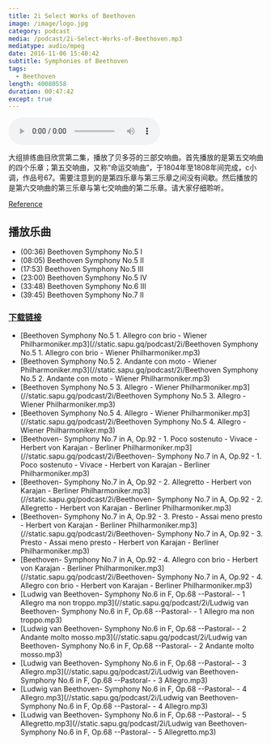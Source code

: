 ```yaml
---
title: 2i Select Works of Beethoven
image: /image/logo.jpg
category: podcast
media: /podcast/2i-Select-Works-of-Beethoven.mp3
mediatype: audio/mpeg
date: 2016-11-06 15:40:42
subtitle: Symphonies of Beethoven
tags:
  - Beethoven
length: 40080558
duration: 00:47:42
except: true
---
```

<audio src="//static.sapu.gq/podcast/2i-Select-Works-of-Beethoven.mp3" controls preload="metadata"></audio>

大组排练曲目欣赏第二集，播放了贝多芬的三部交响曲。首先播放的是第五交响曲的四个乐章；第五交响曲，又称“命运交响曲”，于1804年至1808年间完成，c小调，作品号67。需要注意到的是第四乐章与第三乐章之间没有间歇。然后播放的是第六交响曲的第三乐章与第七交响曲的第二乐章。请大家仔细聆听。

[Reference](https://zh.wikipedia.org/wiki/%E8%B7%AF%E5%BE%B7%E7%BB%B4%E5%B8%8C%C2%B7%E8%8C%83%C2%B7%E8%B4%9D%E5%A4%9A%E8%8A%AC)
<!--more-->

## 播放乐曲
- (00:36) Beethoven Symphony No.5 I
- (08:05) Beethoven Symphony No.5 II
- (17:53) Beethoven Symphony No.5 III
- (23:00) Beethoven Symphony No.5 IV
- (33:48) Beethoven Symphony No.6 III
- (39:45) Beethoven Symphony No.7 II

### [下载链接](//static.sapu.gq/podcast/2i-Select-Works-of-Beethoven.mp3)
- [Beethoven Symphony No.5 1. Allegro con brio - Wiener Philharmoniker.mp3](//static.sapu.gq/podcast/2i/Beethoven Symphony No.5 1. Allegro con brio - Wiener Philharmoniker.mp3)
- [Beethoven Symphony No.5 2. Andante con moto - Wiener Philharmoniker.mp3](//static.sapu.gq/podcast/2i/Beethoven Symphony No.5 2. Andante con moto - Wiener Philharmoniker.mp3)
- [Beethoven Symphony No.5 3. Allegro - Wiener Philharmoniker.mp3](//static.sapu.gq/podcast/2i/Beethoven Symphony No.5 3. Allegro - Wiener Philharmoniker.mp3)
- [Beethoven Symphony No.5 4. Allegro - Wiener Philharmoniker.mp3](//static.sapu.gq/podcast/2i/Beethoven Symphony No.5 4. Allegro - Wiener Philharmoniker.mp3)
- [Beethoven- Symphony No.7 in A, Op.92 - 1. Poco sostenuto - Vivace - Herbert von Karajan - Berliner Philharmoniker.mp3](//static.sapu.gq/podcast/2i/Beethoven- Symphony No.7 in A, Op.92 - 1. Poco sostenuto - Vivace - Herbert von Karajan - Berliner Philharmoniker.mp3)
- [Beethoven- Symphony No.7 in A, Op.92 - 2. Allegretto - Herbert von Karajan - Berliner Philharmoniker.mp3](//static.sapu.gq/podcast/2i/Beethoven- Symphony No.7 in A, Op.92 - 2. Allegretto - Herbert von Karajan - Berliner Philharmoniker.mp3)
- [Beethoven- Symphony No.7 in A, Op.92 - 3. Presto - Assai meno presto - Herbert von Karajan - Berliner Philharmoniker.mp3](//static.sapu.gq/podcast/2i/Beethoven- Symphony No.7 in A, Op.92 - 3. Presto - Assai meno presto - Herbert von Karajan - Berliner Philharmoniker.mp3)
- [Beethoven- Symphony No.7 in A, Op.92 - 4. Allegro con brio - Herbert von Karajan - Berliner Philharmoniker.mp3](//static.sapu.gq/podcast/2i/Beethoven- Symphony No.7 in A, Op.92 - 4. Allegro con brio - Herbert von Karajan - Berliner Philharmoniker.mp3)
- [Ludwig van Beethoven- Symphony No.6 in F, Op.68 --Pastoral- - 1 Allegro ma non troppo.mp3](//static.sapu.gq/podcast/2i/Ludwig van Beethoven- Symphony No.6 in F, Op.68 --Pastoral- - 1 Allegro ma non troppo.mp3)
- [Ludwig van Beethoven- Symphony No.6 in F, Op.68 --Pastoral- - 2 Andante molto mosso.mp3](//static.sapu.gq/podcast/2i/Ludwig van Beethoven- Symphony No.6 in F, Op.68 --Pastoral- - 2 Andante molto mosso.mp3)
- [Ludwig van Beethoven- Symphony No.6 in F, Op.68 --Pastoral- - 3 Allegro.mp3](//static.sapu.gq/podcast/2i/Ludwig van Beethoven- Symphony No.6 in F, Op.68 --Pastoral- - 3 Allegro.mp3)
- [Ludwig van Beethoven- Symphony No.6 in F, Op.68 --Pastoral- - 4 Allegro.mp3](//static.sapu.gq/podcast/2i/Ludwig van Beethoven- Symphony No.6 in F, Op.68 --Pastoral- - 4 Allegro.mp3)
- [Ludwig van Beethoven- Symphony No.6 in F, Op.68 --Pastoral- - 5 Allegretto.mp3](//static.sapu.gq/podcast/2i/Ludwig van Beethoven- Symphony No.6 in F, Op.68 --Pastoral- - 5 Allegretto.mp3)

